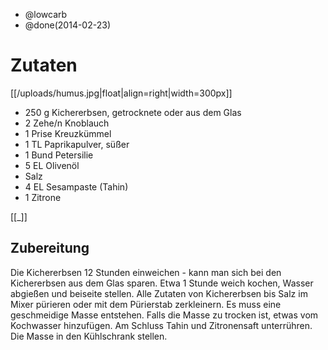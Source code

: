 - @lowcarb
- @done(2014-02-23)

# Zutaten
[[/uploads/humus.jpg|float|align=right|width=300px]]

- 250 g	 Kichererbsen, getrocknete oder aus dem Glas
- 2 Zehe/n	 Knoblauch
- 1 Prise	 Kreuzkümmel
- 1 TL	 Paprikapulver, süßer
- 1 Bund	 Petersilie
- 5 EL	 Olivenöl
- 	 Salz
- 4 EL	 Sesampaste (Tahin)
- 1 	 Zitrone

[[_]]

## Zubereitung

Die Kichererbsen 12 Stunden einweichen - kann man sich bei den Kichererbsen aus dem Glas sparen. Etwa 1 Stunde weich kochen, Wasser abgießen und beiseite stellen. 
Alle Zutaten von Kichererbsen bis Salz im Mixer pürieren oder mit dem Pürierstab zerkleinern. Es muss eine geschmeidige Masse entstehen. Falls die Masse zu trocken ist, etwas vom Kochwasser hinzufügen. Am Schluss Tahin und Zitronensaft unterrühren. Die Masse in den Kühlschrank stellen. 
